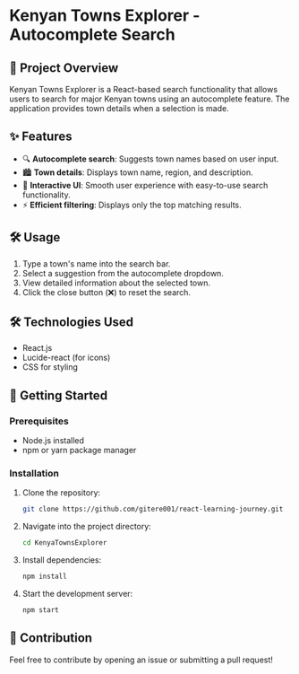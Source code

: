 
# Kenyan Towns Explorer - Autocomplete Search

## 📌 Project Overview
Kenyan Towns Explorer is a React-based search functionality that allows users to search for major Kenyan towns using an autocomplete feature. The application provides town details when a selection is made.

## ✨ Features
- 🔍 **Autocomplete search**: Suggests town names based on user input.
- 🏙 **Town details**: Displays town name, region, and description.
- 🚀 **Interactive UI**: Smooth user experience with easy-to-use search functionality.
- ⚡ **Efficient filtering**: Displays only the top matching results.

## 🛠 Usage
1. Type a town's name into the search bar.
2. Select a suggestion from the autocomplete dropdown.
3. View detailed information about the selected town.
4. Click the close button (❌) to reset the search.



## 🛠 Technologies Used
- React.js
- Lucide-react (for icons)
- CSS for styling

## 🚀 Getting Started
### Prerequisites
- Node.js installed
- npm or yarn package manager

### Installation
1. Clone the repository:
   ```sh
   git clone https://github.com/gitere001/react-learning-journey.git
   ```
2. Navigate into the project directory:
   ```sh
   cd KenyaTownsExplorer
   ```
3. Install dependencies:
   ```sh
   npm install
   ```
4. Start the development server:
   ```sh
   npm start
   ```





## 🤝 Contribution
Feel free to contribute by opening an issue or submitting a pull request!


